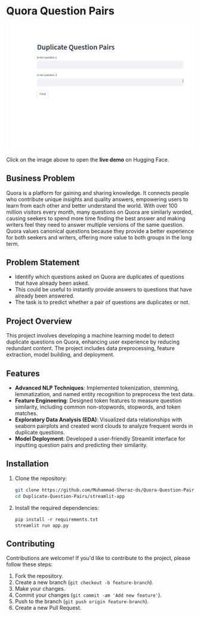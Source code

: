 # Quora Question Pairs


[![Demo](demo.png)](https://huggingface.co/spaces/MuhammadSheraza002/Quora_Questions_Pairs)

Click on the image above to open the **live demo** on Hugging Face.


## Business Problem

Quora is a platform for gaining and sharing knowledge. It connects people who contribute unique insights and quality answers, empowering users to learn from each other and better understand the world. With over 100 million visitors every month, many questions on Quora are similarly worded, causing seekers to spend more time finding the best answer and making writers feel they need to answer multiple versions of the same question. Quora values canonical questions because they provide a better experience for both seekers and writers, offering more value to both groups in the long term.



## Problem Statement

- Identify which questions asked on Quora are duplicates of questions that have already been asked.
- This could be useful to instantly provide answers to questions that have already been answered.
- The task is to predict whether a pair of questions are duplicates or not.

## Project Overview

This project involves developing a machine learning model to detect duplicate questions on Quora, enhancing user experience by reducing redundant content. The project includes data preprocessing, feature extraction, model building, and deployment.

## Features

- **Advanced NLP Techniques**: Implemented tokenization, stemming, lemmatization, and named entity recognition to preprocess the text data.
- **Feature Engineering**: Designed token features to measure question similarity, including common non-stopwords, stopwords, and token matches.
- **Exploratory Data Analysis (EDA)**: Visualized data relationships with seaborn pairplots and created word clouds to analyze frequent words in duplicate questions.
- **Model Deployment**: Developed a user-friendly Streamlit interface for inputting question pairs and predicting their similarity.

## Installation

1. Clone the repository:
   ```bash
   git clone https://github.com/Muhammad-Sheraz-ds/Quora-Question-Pairs.git
   cd Duplicate-Question-Pairs/streamlit-app
   ```

2. Install the required dependencies:

    ```
    pip install -r requirements.txt
    streamlit run app.py
    ```




## Contributing

Contributions are welcome! If you'd like to contribute to the project, please follow these steps:

1. Fork the repository.
2. Create a new branch (`git checkout -b feature-branch`).
3. Make your changes.
4. Commit your changes (`git commit -am 'Add new feature'`).
5. Push to the branch (`git push origin feature-branch`).
6. Create a new Pull Request.
